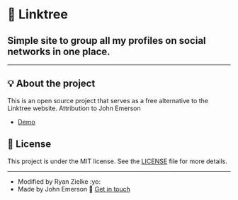 # 🌲 Linktree

## Simple site to group all my profiles on social networks in one place.

---

## 💡 About the project

This is an open source project that serves as a free alternative to the Linktree website.  Attribution to John Emerson

- [Demo](https://johnggli.github.io/linktree)

## 📝 License

This project is under the MIT license. See the [LICENSE](LICENSE.md) file for more details.

---

- Modified by Ryan Zielke :yo:
- Made by John Emerson :wave: [Get in touch](https://johnggli.github.io/linktree)